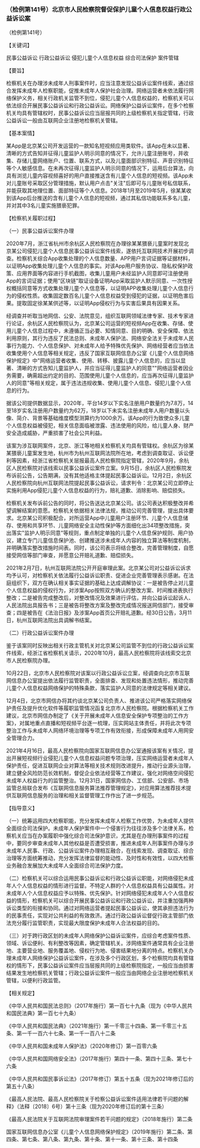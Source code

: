 ### （检例第141号）北京市人民检察院督促保护儿童个人信息权益行政公益诉讼案
（检例第141号）

【关键词】

民事公益诉讼 行政公益诉讼 侵犯儿童个人信息权益 综合司法保护 案件管辖

【要旨】

检察机关在办理涉未成年人刑事案件时，应当注意发现公益诉讼案件线索，通过综合发挥未成年人检察职能，促推未成年人保护社会治理。网络运营者未依法履行网络保护义务，相关行政机关监管不到位，侵犯儿童个人信息权益的，检察机关可以依法综合开展民事公益诉讼和行政公益诉讼。网络保护公益诉讼案件，在多个检察机关均具有管辖权时，民事公益诉讼应当层报共同的上级检察机关指定管辖，行政公益诉讼一般由互联网企业注册地检察机关管辖。

【基本案情】

某App是北京某公司开发运营的一款知名短视频应用类软件。该App在未以显著、清晰的方式告知并征得儿童监护人明示同意的情况下，允许儿童注册账号，并收集、存储儿童网络账户、位置、联系方式，以及儿童面部识别特征、声音识别特征等个人敏感信息。在未再次征得儿童监护人明示同意的情况下，运用后台算法，向具有浏览儿童内容视频喜好的用户直接推送含有儿童个人信息的短视频。该App未对儿童账号采取区分管理措施，默认用户点击"关注"后即可与儿童账号私信联系，并能获取其地理位置、面部特征等个人信息。2018年1月至2019年5月，徐某某收到该App后台推送的含有儿童个人信息的短视频，通过其私信功能联系多名儿童，并对其中3名儿童实施猥亵犯罪。

【检察机关履职过程】

（一）民事公益诉讼案件办理

2020年7月，浙江省杭州市余杭区人民检察院在办理徐某某猥亵儿童案时发现北京某公司侵犯儿童个人信息民事公益诉讼案件线索，遂依托互联网技术开展初步调查。检察机关综合App收集处理的个人信息数量、APP用户言词证据等证据材料，以证明App收集处理儿童个人信息的事实。对该App用户服务协议、隐私权保护政策、应用界面等内容进行手机截图，收集儿童用户未经监护人同意即可注册使用App的言词证据；使用"区块链"取证设备证明App采取监护人默示同意、一次性授权概括同意等方式收集处理儿童个人信息等，以证明APP收集处理儿童个人信息行为的侵权性质。收集固定数百名儿童个人信息权益受到侵犯的证据，以证明危害后果。提取固定徐某某供述等，以证明App侵权行为与实害后果具有因果关系。

经调查并听取当地网信、公安、法院意见，组织互联网领域法律专家、技术专家进行论证，余杭区人民检察院认为，北京某公司运营的短视频App在收集、存储、使用儿童个人信息过程中，未遵循正当必要、知情同意、目的明确、安全保障、依法利用原则，其行为违反了民法总则、未成年人保护法、网络安全法关于未成年人民事行为能力、个人信息保护、对未成年人给予特殊优先保护、网络经营者应当依法收集使用个人信息等相关规定，违反了国家互联网信息办公室《儿童个人信息网络保护规定》中"网络运营者收集、使用、转移、披露儿童个人信息的，应当以显著、清晰的方式告知儿童监护人，并应当征得儿童监护人的同意""网络运营者因业务需要，确需超出约定的目的、范围使用儿童个人信息的，应当再次征得儿童监护人的同意"等相关规定，属于违法违规收集、使用儿童个人信息、侵犯儿童个人信息的行为。

据该公司提供数据显示，2020年，平台14岁以下实名注册用户数量约为7.8万，14至18岁实名注册用户数量约为62万，18岁以下未实名注册未成年人用户数量以头像、简介、背景等基础维度模型测算约为1000余万。该App的行为致使众多儿童个人信息权益被侵犯，相关信息面临被泄露、违法使用的风险，给儿童人身、财产安全造成威胁，严重损害了社会公共利益。

该案为涉互联网案件，北京、浙江等地相关检察机关均具有管辖权。余杭区为徐某某猥亵儿童案发生地，杭州市为杭州互联网法院所在地，考虑到调查取证、诉讼便利等因素，经浙江省检察机关层报最高人民检察院指定管辖，2020年9月，余杭区人民检察院对该线索以民事公益诉讼案件立案。9月15日，余杭区人民检察院发布诉前公告，公告期满，没有其他适格主体提起民事公益诉讼。12月2日，余杭区人民检察院向杭州互联网法院提起民事公益诉讼，请求判令：北京某公司立即停止实施利用App侵犯儿童个人信息权益的行为，赔礼道歉、消除影响、赔偿损失。

检察机关发布诉前公告的同时，将公告送达北京某公司。该公司表达积极整改并希望调解结案的意愿。检察机关依据相关法律法规，推动公司完善管理，提出具体要求。北京某公司积极配合，对所运营App中儿童用户注册环节、儿童个人信息储存、使用和共享环节、儿童网络安全主动性保护等方面细化出34项整改措施，突出落实"监护人明示同意"等规则，重点制定单独的儿童个人信息保护规则、用户协议，建立专门儿童信息保护池、创建推送涉未成年人内容的独立算法等制度机制，并明确落实整改措施时间表。同时，该公司表示将结合整改，完善管理制度，自愿接受网信等部门审查，并愿意公开赔礼道歉、赔偿损失。

2021年2月7日，杭州互联网法院公开开庭审理此案。北京某公司对公益诉讼诉求均予认可，对检察机关依法履行公益诉讼职责、促进企业完善管理表示感谢。在法庭组织下，双方在确认相关事实证据的基础上达成调解协议：一是被告停止对儿童个人信息权益的侵权行为，对涉案App按照双方确认的整改方案、时间推进表执行整改；二是被告完成整改后，对整改情况及效果进行评估，并向公益诉讼起诉人、人民法院出具报告书；三是被告将整改方案及整改完成情况报送网信部门，接受审查；四是被告在《法治日报》及涉案App首页公开赔礼道歉。经30日公告，3月11日，杭州互联网法院出具调解书结案。

（二）行政公益诉讼案件办理

鉴于该案同时反映出相关行政主管机关对北京某公司监管不到位的行政公益诉讼案件线索，经浙江省检察机关请示，2020年10月，最高人民检察院将该线索交北京市人民检察院办理。

10月22日，北京市人民检察院对该案以行政公益诉讼立案，经调查向北京市互联网信息办公室提出依法履行监管职责，全面排查、发现和处置违法情形，推动完善儿童个人信息权益网络保护的特殊条款，落实监护人同意的法律规定等相关建议。

12月4日，北京市网信办将其约谈北京某公司负责人、推进该公司严格落实网络保护责任及提升优化软件等履职监管情况函复北京市人民检察院。根据检察机关工作建议，北京市网信办制定了《关于开展未成年人信息安全保护专项整治的工作方案》，对属地重点直播和短视频平台逐一梳理，压实网站主体责任，并将此次专项整治工作与未成年人网络环境治理等专项工作有效衔接，形成保障未成年人用网安全管理合力。

2021年4月16日，最高人民检察院向国家互联网信息办公室通报该案有关情况，提出开展短视频行业侵犯儿童个人信息权益问题专项治理，压实网络运营者未成年人保护责任，促进互联网企业对算法等相关技术规则改进提升，推动行业源头治理，建立健全风险防范长效机制，督促企业依法经营等工作建议，强化对网络空间侵犯未成年人权益行为的监管整治。12月31日，国家网信办、工信部、公安部、市场监管总局联合发布《互联网信息服务算法推荐管理规定》，对应用算法推荐技术提供互联网信息服务的治理和相关监督管理工作作出了进一步规范。

【指导意义】

（一）统筹运用四大检察职能，充分发挥未成年人检察工作优势，为未成年人提供全面综合司法保护。未成年人保护案件中一个侵害行为往往涉及多个法律关系，检察机关应当在办案履职中强化综合司法保护意识，尤其是在办理刑事案件的过程中，要同步审查未成年人其他权益是否遭受损害，推进未成年人刑事案件办理与涉未成年人民事、行政、公益诉讼案件办理相互融合，在线索发现、调查取证、综合治理等方面统筹推动，充分发挥法律监督的能动性、及时性和有效性，以四大检察业务融合发展加大未成年人全面综合司法保护力度。

（二）检察机关可以综合运用民事公益诉讼和行政公益诉讼职能，对网络侵犯未成年人个人信息权益的情形进行监督。不特定人群的个人信息权益具有公益属性。对未成年人个人信息权益应予以特殊、优先保护。针对网络侵犯未成年人个人信息权益的情形，检察机关可以综合开展民事公益诉讼和行政公益诉讼，并注重加强两种诉讼类型的衔接和协同。通过对网络运营者提起民事公益诉讼，使其承担违法行为的民事责任，实现对公共利益的有效救济。通过行政公益诉讼督促行政主管部门依法充分履行监管职责，实现最大限度保护未成年人合法权益的目的。

（三）对于跨行政区划的未成年人网络保护公益诉讼案件，应综合考虑案件性质、领域、诉讼便利、有利整改等因素，确定管辖机关。涉网络案件通常具有企业注册地、主要营业地、服务覆盖地、侵权行为地、侵害结果地分离的特点。检察机关办理未成年人网络保护公益诉讼案件，在涉及多个行政区划，多个检察院均具有管辖权的情形下，民事公益诉讼案件应当层报共同的上级检察院指定，一般应当由损害结果发生地检察机关管辖；行政公益诉讼案件一般应当由网络企业注册地检察机关管辖，以便利行政监管。

【相关规定】

《中华人民共和国民法总则》（2017年施行）第一百七十九条（现为《中华人民共和国民法典》第一百七十九条）

《中华人民共和国民法典》（2021年施行）第一千零三十四条、第一千零三十五条、第一千一百六十七条、第一千一百八十二条

《中华人民共和国未成年人保护法》（2020年修订）第一百零六条

《中华人民共和国网络安全法》（2017年施行）第四十一条、第四十三条、第七十六条

《中华人民共和国民事诉讼法》（2017年修订）第五十五条（现为2021年修订后的第五十八条）

《最高人民法院、最高人民检察院关于检察公益诉讼案件适用法律若干问题的解释》（法释〔2018〕6号）第十三条（现为2020年修订后的第十三条）

《最高人民法院关于互联网法院审理案件若干问题的规定》（2018年施行）第二条

国家互联网信息办公室《儿童个人信息网络保护规定》（2019年施行）第二条、第四条、第七条、第八条、第九条、第十条、第十一条、第十三条、第十四条
